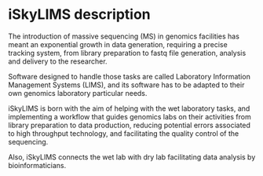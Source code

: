 # iSkyLIMS description

The introduction of massive sequencing (MS) in genomics facilities has meant an exponential growth in data generation, requiring a precise tracking system, from library preparation to fastq file generation, analysis and delivery to the researcher. 

Software designed to handle those tasks are called Laboratory Information Management Systems (LIMS), and its software has to be adapted to their own genomics laboratory particular needs. 

iSkyLIMS is born with the aim of helping with the wet laboratory tasks, and implementing a workflow that guides genomics labs on their activities from library preparation to data production, reducing potential errors associated to high throughput technology, and facilitating the quality control of the sequencing. 

Also, iSkyLIMS connects the wet lab with dry lab facilitating data analysis by bioinformaticians.
